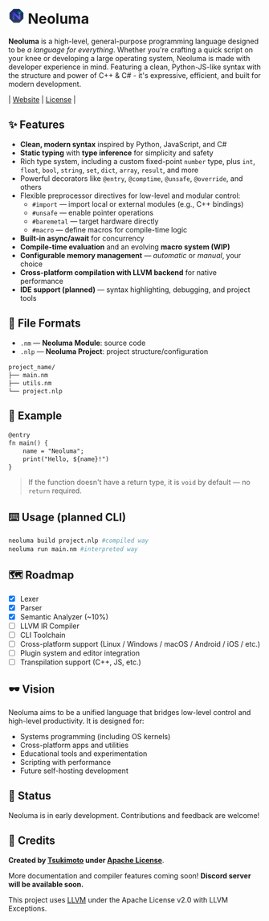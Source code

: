 # <img src="neoluma.png" alt="Neoluma" width="32px"/> Neoluma

**Neoluma** is a high-level, general-purpose programming language designed to be *a language for everything*. 
Whether you're crafting a quick script on your knee or developing a large operating system, Neoluma is made with developer experience in mind. Featuring a clean, Python-JS-like syntax with the structure and power of C++ & C# - it's expressive, efficient, and built for modern development.

| [Website](https://neoluma.dev) | [License](./LICENSE) |

## ✨ Features
- **Clean, modern syntax** inspired by Python, JavaScript, and C#
- **Static typing** with **type inference** for simplicity and safety
- Rich type system, including a custom fixed-point `number` type, plus `int`, `float`, `bool`, `string`, `set`, `dict`, `array`, `result`, and more
- Powerful decorators like `@entry`, `@comptime`, `@unsafe`, `@override`, and others
- Flexible preprocessor directives for low-level and modular control:
  - `#import` — import local or external modules (e.g., C++ bindings)
  - `#unsafe` — enable pointer operations
  - `#baremetal` — target hardware directly
  - `#macro` — define macros for compile-time logic
- **Built-in async/await** for concurrency
- **Compile-time evaluation** and an evolving **macro system (WIP)**
- **Configurable memory management** — *automatic* or *manual*, your choice
- **Cross-platform compilation with LLVM backend** for native performance
- **IDE support (planned)** — syntax highlighting, debugging, and project tools

## 📃 File Formats

- `.nm` — **Neoluma Module**: source code
- `.nlp` — **Neoluma Project**: project structure/configuration

```
project_name/
├── main.nm
├── utils.nm
└── project.nlp
```

## 🧩 Example

```neoluma
@entry
fn main() {
    name = "Neoluma";
    print("Hello, ${name}!")
}
```
> If the function doesn't have a return type, it is `void` by default — no `return` required.

## ⌨️ Usage (planned CLI)

```bash
neoluma build project.nlp #compiled way
neoluma run main.nm #interpreted way
```


## 🗺️ Roadmap

- [x] Lexer
- [x] Parser
- [x] Semantic Analyzer (~10%)
- [ ] LLVM IR Compiler
- [ ] CLI Toolchain
- [ ] Cross-platform support (Linux / Windows / macOS / Android / iOS / etc.)
- [ ] Plugin system and editor integration
- [ ] Transpilation support (C++, JS, etc.)

## 🕶️ Vision

Neoluma aims to be a unified language that bridges low-level control and high-level productivity. It is designed for:

- Systems programming (including OS kernels)
- Cross-platform apps and utilities
- Educational tools and experimentation
- Scripting with performance
- Future self-hosting development

## 🚦 Status

Neoluma is in early development. Contributions and feedback are welcome!

## 📖 Credits

**Created by [Tsukimoto](https://github.com/TsukimotoX) under [Apache License](./LICENSE)**. 

More documentation and compiler features coming soon!
**Discord server will be available soon.**

This project uses [LLVM](https://llvm.org/) under the Apache License v2.0 with LLVM Exceptions.
